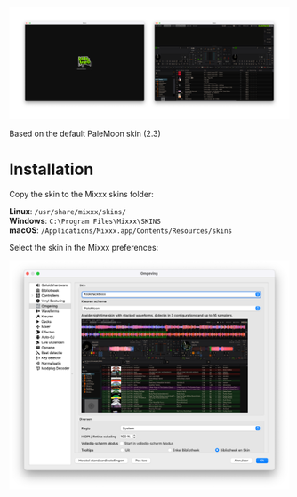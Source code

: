 ![banner showing the skin startup and 'idle' state](./readme-banner.png)

Based on the default PaleMoon skin (2.3)

# Installation

Copy the skin to the Mixxx skins folder:

**Linux**: `/usr/share/mixxx/skins/` <br>
**Windows**: `C:\Program Files\Mixxx\SKINS` <br>
**macOS**: `/Applications/Mixxx.app/Contents/Resources/skins`

Select the skin in the Mixxx preferences:


<img src="./settings.png" width="600" alt="how to select a skin">

